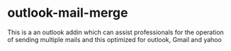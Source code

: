 # outlook-mail-merge
This is a an outlook addin which can assist professionals for the operation of sending multiple mails and this optimized for outlook, Gmail and yahoo 
